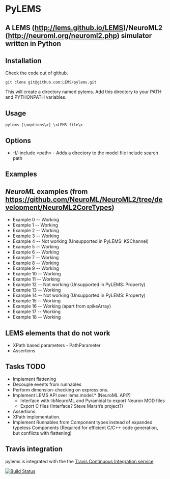 PyLEMS 
======

A LEMS (http://lems.github.io/LEMS)/NeuroML2 (http://neuroml.org/neuroml2.php) simulator written in Python
----------------------------------------------------------------------------------------------------------


Installation
------------
Check the code out of github.

    git clone git@github.com:LEMS/pylems.git

This will create a directory named pylems. Add this directory to your PATH and PYTHONPATH variables.

Usage
-----

    pylems [\<options\>] \<LEMS file\>

Options
-------
- -I/-include \<path\> - Adds a directory to the model file include search path

Examples
--------

*NeuroML* examples (from https://github.com/NeuroML/NeuroML2/tree/development/NeuroML2CoreTypes)
------------------------------------------------------------------------------------------------

- Example 0 --  Working
- Example 1 --  Working
- Example 2 --  Working
- Example 3 --  Working
- Example 4 --  Not working (Unsupported in PyLEMS: KSChannel)
- Example 5 --  Working
- Example 6 --  Working
- Example 7 --  Working
- Example 8 --  Working
- Example 9 --  Working
- Example 10 -- Working
- Example 11 -- Working
- Example 12 -- Not working (Unsupported in PyLEMS: Property)
- Example 13 -- Working
- Example 14 -- Not working (Unsupported in PyLEMS: Property)
- Example 15 -- Working
- Example 16 -- Working (apart from spikeArray)
- Example 17 -- Working
- Example 18 -- Working

      
LEMS elements that do not work
------------------------------
- XPath based parameters - PathParameter
- Assertions

Tasks TODO
----------
- Implement flattening
- Decouple events from runnables
- Perform dimension-checking on expressions.
- Implement LEMS API over lems.model.* (NeuroML API?)
  - Interface with libNeuroML and Pyramidal to export Neuron MOD files
  - Export C files (Interface? Steve Marsh’s project?)
- Assertions.
- XPath implementation.
- Implement Runnables from Component types instead of expanded typeless Components (Required for efficient C/C++ code generation, but conflicts with flattening)



Travis integration
------------------

pylems is integrated with the the [Travis Continuous Integration service](http://travis-ci.org/).

[![Build Status](https://travis-ci.org/LEMS/pylems.png?branch=master)](https://travis-ci.org/LEMS/pylems)


